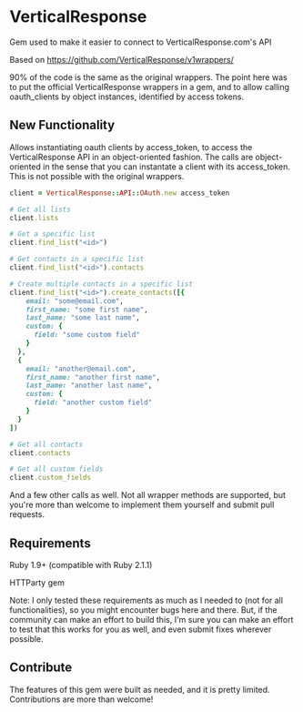 VerticalResponse
================

Gem used to make it easier to connect to VerticalResponse.com's API

Based on https://github.com/VerticalResponse/v1wrappers/

90% of the code is the same as the original wrappers. The point here was to put the official VerticalResponse wrappers in a gem, and to allow calling oauth_clients by object instances, identified by access tokens.

New Functionality
-----------------

Allows instantiating oauth clients by access_token, to access the VerticalResponse API in an object-oriented fashion. The calls are object-oriented in the sense that you can instantate a client with its access_token. This is not possible with the original wrappers.

```ruby
client = VerticalResponse::API::OAuth.new access_token

# Get all lists
client.lists

# Get a specific list
client.find_list("<id>")

# Get contacts in a specific list
client.find_list("<id>").contacts

# Create multiple contacts in a specific list
client.find_list("<id>").create_contacts([{
    email: "some@email.com",
    first_name: "some first name",
    last_name: "some last name",
    custom: {
      field: "some custom field"
    }
  },
  {
    email: "another@email.com",
    first_name: "another first name",
    last_name: "another last name",
    custom: {
      field: "another custom field"
    }
  }
])

# Get all contacts
client.contacts

# Get all custom fields
client.custom_fields
```

And a few other calls as well. Not all wrapper methods are supported, but you're more than welcome to implement them yourself and submit pull requests.

Requirements
----------
Ruby 1.9+ (compatible with Ruby 2.1.1)

HTTParty gem

Note: I only tested these requirements as much as I needed to (not for all functionalities), so you might encounter bugs here and there. But, if the community can make an effort to build this, I'm sure you can make an effort to test that this works for you as well, and even submit fixes wherever possible.

Contribute
----------
The features of this gem were built as needed, and it is pretty limited. Contributions are more than welcome!
